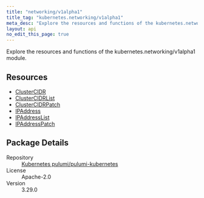 ```yaml
---
title: "networking/v1alpha1"
title_tag: "kubernetes.networking/v1alpha1"
meta_desc: "Explore the resources and functions of the kubernetes.networking/v1alpha1 module."
layout: api
no_edit_this_page: true
---
```


<!-- WARNING: this file was generated by Pulumi Docs Generator. -->
<!-- Do not edit by hand unless you're certain you know what you are doing! -->

Explore the resources and functions of the kubernetes.networking/v1alpha1 module.

<h2 id="resources">Resources</h2>
<ul class="api">
    <li><a href="clustercidr/" title="ClusterCIDR"><span class="api-symbol api-symbol--resource"></span>ClusterCIDR</a></li>
    <li><a href="clustercidrlist/" title="ClusterCIDRList"><span class="api-symbol api-symbol--resource"></span>ClusterCIDRList</a></li>
    <li><a href="clustercidrpatch/" title="ClusterCIDRPatch"><span class="api-symbol api-symbol--resource"></span>ClusterCIDRPatch</a></li>
    <li><a href="ipaddress/" title="IPAddress"><span class="api-symbol api-symbol--resource"></span>IPAddress</a></li>
    <li><a href="ipaddresslist/" title="IPAddressList"><span class="api-symbol api-symbol--resource"></span>IPAddressList</a></li>
    <li><a href="ipaddresspatch/" title="IPAddressPatch"><span class="api-symbol api-symbol--resource"></span>IPAddressPatch</a></li>
</ul>

<h2 id="package-details">Package Details</h2>
<dl class="package-details">
	<dt>Repository</dt>
	<dd><a href="https://github.com/pulumi/pulumi-kubernetes">Kubernetes pulumi/pulumi-kubernetes</a></dd>
	<dt>License</dt>
	<dd>Apache-2.0</dd>
	<dt>Version</dt>
	<dd>3.29.0</dd>
</dl>

